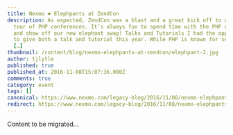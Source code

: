 ```yaml
---
title: Nexmo ❤️ Elephpants at ZendCon
description: As expected, ZendCon was a blast and a great kick off to our fall
  tour of PHP conferences. It’s always fun to spend time with the PHP community,
  and show off our new elephant swag! Talks and Tutorials I had the opportunity
  to give both a talk and tutorial this year. While PHP is known for serving web
  […]
thumbnail: /content/blog/nexmo-elephpants-at-zendcon/elephpant-2.jpg
author: tjlytle
published: true
published_at: 2016-11-08T15:07:36.000Z
comments: true
category: event
tags: []
canonical: https://www.nexmo.com/legacy-blog/2016/11/08/nexmo-elephpants-at-zendcon
redirect: https://www.nexmo.com/legacy-blog/2016/11/08/nexmo-elephpants-at-zendcon
---
```


Content to be migrated...

